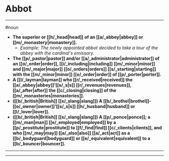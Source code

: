 # Abbot
---
#noun
- **The superior or [[h/_head|head]] of an [[a/_abbey|abbey]] or [[m/_monastery|monastery]].**
	- _Example: The newly appointed abbot decided to take a tour of the abbey with the cardinal's emissary._
- **The [[p/_pastor|pastor]] and/or [[a/_administrator|administrator]] of an [[o/_order|order]], [[i/_including|including]] [[m/_minor|minor]] and [[m/_major|major]] [[o/_orders|orders]] [[s/_starting|starting]] with the [[m/_minor|minor]] [[o/_order|order]] of [[p/_porter|porter]].**
- **A [[l/_layman|layman]] who [[r/_received|received]] the [[a/_abbey|abbey]]'[[s/_s|s]] [[r/_revenues|revenues]], [[a/_after|after]] the [[c/_closing|closing]] of the [[m/_monasteries|monasteries]].**
- **([[b/_british|British]] [[s/_slang|slang]]) A [[b/_brothel|brothel]]-[[o/_owner|owner]]'[[s/_s|s]] [[h/_husband|husband]] or [[l/_lover|lover]].**
- **([[b/_british|British]] [[s/_slang|slang]]) A [[p/_ponce|ponce]]; a [[m/_man|man]] [[e/_employed|employed]] by a [[p/_prostitute|prostitute]] to [[f/_find|find]] [[c/_clients|clients]], and who [[m/_may|may]] [[a/_also|also]] [[a/_act|act]] as a [[b/_bodyguard|bodyguard]] or [[e/_equivalent|equivalent]] to a [[b/_bouncer|bouncer]].**
---
---
